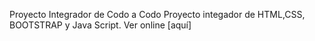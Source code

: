 Proyecto Integrador de Codo a Codo
Proyecto integador de HTML,CSS, BOOTSTRAP y Java Script.
Ver online [aquí]
